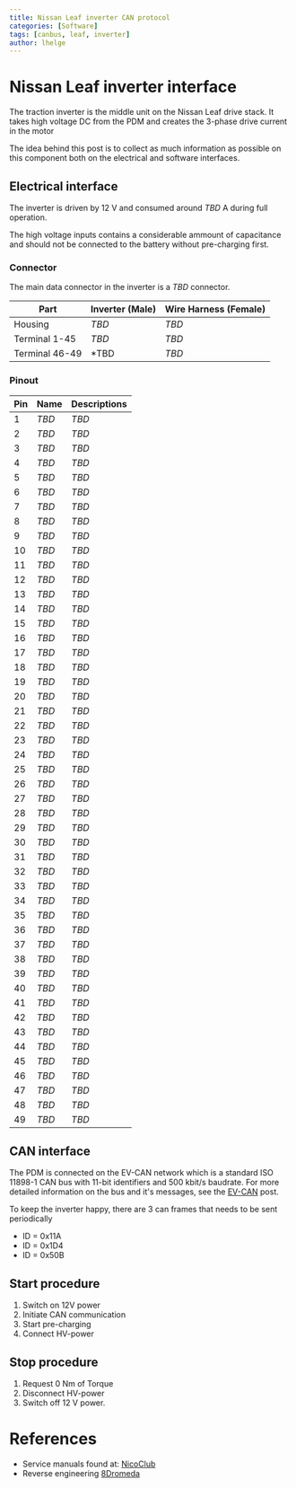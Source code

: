 ```yaml
---
title: Nissan Leaf inverter CAN protocol
categories: [Software]
tags: [canbus, leaf, inverter]
author: lhelge
---
```


# Nissan Leaf inverter interface
The traction inverter is the middle unit on the Nissan Leaf drive stack. It takes high voltage DC from the PDM and creates the 3-phase drive current in the motor

The idea behind this post is to collect as much information as possible on this component both on the electrical and software interfaces.

## Electrical interface
The inverter is driven by 12 V and consumed around *TBD* A during full operation.

The high voltage inputs contains a considerable ammount of capacitance and should not be connected to the battery without pre-charging first.

### Connector
The main data connector in the inverter is a *TBD* connector.

Part | Inverter (Male) | Wire Harness (Female)
--- | --- | --- 
Housing | *TBD* | *TBD*
Terminal 1-45 | *TBD* | *TBD*
Terminal 46-49 | *TBD | *TBD*

### Pinout

Pin | Name     | Descriptions
--- | -------- | ---
1   | *TBD*    | *TBD*
2   | *TBD*    | *TBD*
3   | *TBD*    | *TBD*
4   | *TBD*    | *TBD*
5   | *TBD*    | *TBD*
6   | *TBD*    | *TBD*
7   | *TBD*    | *TBD*
8   | *TBD*    | *TBD*
9   | *TBD*    | *TBD*
10  | *TBD*    | *TBD*
11  | *TBD*    | *TBD*
12  | *TBD*    | *TBD*
13  | *TBD*    | *TBD*
14  | *TBD*    | *TBD*
15  | *TBD*    | *TBD*
16  | *TBD*    | *TBD*
17  | *TBD*    | *TBD*
18  | *TBD*    | *TBD*
19  | *TBD*    | *TBD*
20  | *TBD*    | *TBD*
21  | *TBD*    | *TBD*
22  | *TBD*    | *TBD*
23  | *TBD*    | *TBD*
24  | *TBD*    | *TBD*
25  | *TBD*    | *TBD*
26  | *TBD*    | *TBD*
27  | *TBD*    | *TBD*
28  | *TBD*    | *TBD*
29  | *TBD*    | *TBD*
30  | *TBD*    | *TBD*
31  | *TBD*    | *TBD*
32  | *TBD*    | *TBD*
33  | *TBD*    | *TBD*
34  | *TBD*    | *TBD*
35  | *TBD*    | *TBD*
36  | *TBD*    | *TBD*
37  | *TBD*    | *TBD*
38  | *TBD*    | *TBD*
39  | *TBD*    | *TBD*
40  | *TBD*    | *TBD*
41  | *TBD*    | *TBD*
42  | *TBD*    | *TBD*
43  | *TBD*    | *TBD*
44  | *TBD*    | *TBD*
45  | *TBD*    | *TBD*
46  | *TBD*    | *TBD*
47  | *TBD*    | *TBD*
48  | *TBD*    | *TBD*
49  | *TBD*    | *TBD*

## CAN interface
The PDM is connected on the EV-CAN network which is a standard ISO 11898-1 CAN bus with 11-bit identifiers and 500 kbit/s baudrate. For more detailed information on the bus and it's messages, see the [EV-CAN](/posts/nissan_leaf_ev_can) post.

To keep the inverter happy, there are 3 can frames that needs to be sent periodically
- ID = 0x11A
- ID = 0x1D4
- ID = 0x50B

## Start procedure
1. Switch on 12V power
2. Initiate CAN communication
3. Start pre-charging
3. Connect HV-power

## Stop procedure
1. Request 0 Nm of Torque
2. Disconnect HV-power
3. Switch off 12 V power.

# References
- Service manuals found at: [NicoClub](https://www.nicoclub.com/nissan-service-manuals)
- Reverse engineering [8Dromeda](http://productions.8dromeda.net/c55-leaf-inverter-protocol.html)
